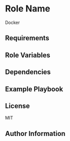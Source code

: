 Role Name
=========

Docker

Requirements
------------


Role Variables
--------------


Dependencies
------------


Example Playbook
----------------


License
-------

MIT

Author Information
------------------

